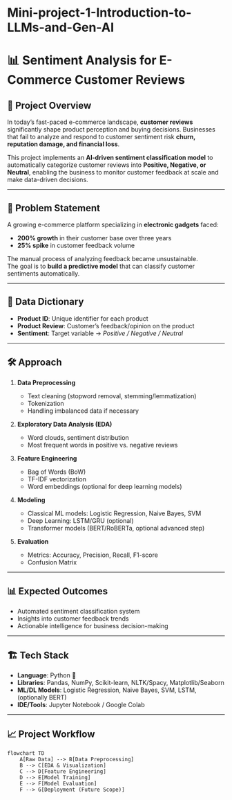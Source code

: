 # Mini-project-1-Introduction-to-LLMs-and-Gen-AI
# 📊 Sentiment Analysis for E-Commerce Customer Reviews  

## 📌 Project Overview  
In today’s fast-paced e-commerce landscape, **customer reviews** significantly shape product perception and buying decisions. Businesses that fail to analyze and respond to customer sentiment risk **churn, reputation damage, and financial loss**.  

This project implements an **AI-driven sentiment classification model** to automatically categorize customer reviews into **Positive, Negative, or Neutral**, enabling the business to monitor customer feedback at scale and make data-driven decisions.  

---

## 🚀 Problem Statement  
A growing e-commerce platform specializing in **electronic gadgets** faced:  
- **200% growth** in their customer base over three years  
- **25% spike** in customer feedback volume  

The manual process of analyzing feedback became unsustainable.  
The goal is to **build a predictive model** that can classify customer sentiments automatically.  

---

## 📂 Data Dictionary  
- **Product ID**: Unique identifier for each product  
- **Product Review**: Customer’s feedback/opinion on the product  
- **Sentiment**: Target variable → *Positive / Negative / Neutral*  

---

## 🛠️ Approach  
1. **Data Preprocessing**  
   - Text cleaning (stopword removal, stemming/lemmatization)  
   - Tokenization  
   - Handling imbalanced data if necessary  

2. **Exploratory Data Analysis (EDA)**  
   - Word clouds, sentiment distribution  
   - Most frequent words in positive vs. negative reviews  

3. **Feature Engineering**  
   - Bag of Words (BoW)  
   - TF-IDF vectorization  
   - Word embeddings (optional for deep learning models)  

4. **Modeling**  
   - Classical ML models: Logistic Regression, Naive Bayes, SVM  
   - Deep Learning: LSTM/GRU (optional)  
   - Transformer models (BERT/RoBERTa, optional advanced step)  

5. **Evaluation**  
   - Metrics: Accuracy, Precision, Recall, F1-score  
   - Confusion Matrix  

---

## 📊 Expected Outcomes  
- Automated sentiment classification system  
- Insights into customer feedback trends  
- Actionable intelligence for business decision-making  

---

## 🏗️ Tech Stack  
- **Language**: Python 🐍  
- **Libraries**: Pandas, NumPy, Scikit-learn, NLTK/Spacy, Matplotlib/Seaborn  
- **ML/DL Models**: Logistic Regression, Naive Bayes, SVM, LSTM, (optionally BERT)  
- **IDE/Tools**: Jupyter Notebook / Google Colab  

---

## 📈 Project Workflow  
```mermaid
flowchart TD
    A[Raw Data] --> B[Data Preprocessing]
    B --> C[EDA & Visualization]
    C --> D[Feature Engineering]
    D --> E[Model Training]
    E --> F[Model Evaluation]
    F --> G[Deployment (Future Scope)]
